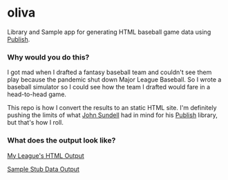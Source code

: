 # oliva
Library and Sample app for generating HTML baseball game data using [Publish](https://github.com/johnsundell/publish).

### Why would you do this?
I got mad when I drafted a fantasy baseball team and couldn't see them play because the pandemic shut down Major League Baseball. 
So I wrote a baseball simulator so I could see how the team I drafted would fare in a head-to-head game. 

This repo is how I convert the results to an static HTML site. I'm definitely pushing the limits of what [John Sundell](https://twitter.com/johnsundell) had in mind for his [Publish](https://github.com/johnsundell/publish) library, but that's how I roll.

### What does the output look like?

[My League's HTML Output](https://fansim.netlify.app/cik-anon-ga/leagueresults/)

[Sample Stub Data Output](https://fansim.netlify.app/stub-data/leagueresults/)
